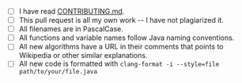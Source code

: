 <!--
Thank you for your contribution!
In order to reduce the number of notifications sent to the maintainers, please:
- create your PR as draft, cf. https://docs.github.com/en/pull-requests/collaborating-with-pull-requests/proposing-changes-to-your-work-with-pull-requests/about-pull-requests#draft-pull-requests,
- make sure that all of the CI checks pass,
- mark your PR as ready for review, cf. https://docs.github.com/en/pull-requests/collaborating-with-pull-requests/proposing-changes-to-your-work-with-pull-requests/changing-the-stage-of-a-pull-request#marking-a-pull-request-as-ready-for-review
-->

<!-- For completed items, change [ ] to [x] -->

- [ ] I have read [CONTRIBUTING.md](https://github.com/TheAlgorithms/Java/blob/master/CONTRIBUTING.md).
- [ ] This pull request is all my own work -- I have not plagiarized it.
- [ ] All filenames are in PascalCase.
- [ ] All functions and variable names follow Java naming conventions.
- [ ] All new algorithms have a URL in their comments that points to Wikipedia or other similar explanations.
- [ ] All new code is formatted with `clang-format -i --style=file path/to/your/file.java`